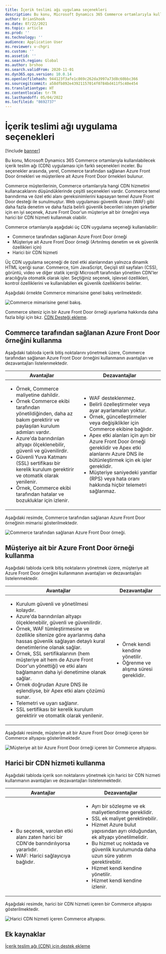 ```yaml
---
title: İçerik teslimi ağı uygulama seçenekleri
description: Bu konu, Microsoft Dynamics 365 Commerce ortamlarıyla kullanılabilecek içerik teslim ağı (CDN) uygulaması için farklı seçenekleri inceler. Bu seçenekler arasında, yerel, Commerce tarafından sağlanan Azure Front Door örnekleri ve müşterilere ait Azure Front Door örnekleri bulunur.
author: BrianShook
ms.date: 07/22/2021
ms.topic: article
ms.prod: ''
ms.technology: ''
audience: Application User
ms.reviewer: v-chgri
ms.custom: ''
ms.assetid: ''
ms.search.region: Global
ms.author: brshoo
ms.search.validFrom: 2020-11-01
ms.dyn365.ops.version: 10.0.14
ms.openlocfilehash: 944123f3afe1c869c262da3997a73d8c60bbc366
ms.sourcegitcommit: a58dfb892e43921157014f0784bd411f5c40e454
ms.translationtype: HT
ms.contentlocale: tr-TR
ms.lasthandoff: 05/04/2022
ms.locfileid: "8692737"
---
```

# <a name="content-delivery-network-implementation-options"></a>İçerik teslimi ağı uygulama seçenekleri

[!include [banner](includes/banner.md)]

Bu konu, Microsoft Dynamics 365 Commerce ortamlarıyla kullanılabilecek içerik teslim ağı (CDN) uygulaması için farklı seçenekleri inceler. Bu seçenekler arasında, yerel, Commerce tarafından sağlanan Azure Front Door örnekleri ve müşterilere ait Azure Front Door örnekleri bulunur.

Commerce müşterilerinin, Commerce ortamlarıyla hangi CDN hizmetini kullanacaklarını düşündüklerinde çeşitli seçenekleri vardır. Commerce temel barındırma ve özel etki alanı gereksinimlerini kapsayan temel Azure Front Door desteği ile sunulmuştur. Web uygulaması güvenlik duvarı (WAF) gibi daha fazla denetim ve daha fazla belirli güvenlik becerileri isteyen şirketler için en iyi seçenek, Azure Front Door'un müşteriye ait bir örneğini veya harici bir CDN hizmeti kullanmak olabilir.

Commerce ortamlarıyla aşağıdaki üç CDN uygulama seçeneği kullanılabilir:

- Commerce tarafından sağlanan Azure Front Door örneği
- Müşteriye ait Azure Front Door örneği (Artırılmış denetim ve ek güvenlik özellikleri için)
- Harici bir CDN hizmeti

Üç CDN uygulama seçeneği de özel etki alanlarından yalnızca dinamik HTML içeriği sunar. Commerce, tüm JavaScript, Geçişli stil sayfaları (CSS), görüntü, video ve diğer statik içeriği Microsoft tarafından yönetilen CDN'ler aracılığıyla otomatik olarak işler. Seçtiğiniz seçenek, işlevsel özellikleri, kontrol özelliklerini ve kullanılabilen ek güvenlik özelliklerini belirler.

Aşağıdaki örnekte Commerce mimarisine genel bakış verilmektedir.

![Commerce mimarisine genel bakış.](media/Commerce_CDN-Option_ComparisonModels.png)

Commerce siteniz için bir Azure Front Door örneği ayarlama hakkında daha fazla bilgi için bkz. [CDN Desteği ekleme](add-cdn-support.md).

## <a name="use-the-commerce-provided-azure-front-door-instance"></a>Commerce tarafından sağlanan Azure Front Door örneğini kullanma

Aşağıdaki tabloda içerik bitiş noktalarını yönetmek üzere, Commerce tarafından sağlanan Azure Front Door örneğini kullanmanın avantajları ve dezavantajları listelenmektedir.

| Avantajlar | Dezavantajlar |
|------|------|
| <ul><li>Örnek, Commerce maliyetine dahildir.</li><li>Örnek Commerce ekibi tarafından yönetildiğinden, daha az bakım gerektirir ve paylaşılan kurulum adımları vardır.</li><li>Azure'da barındırılan altyapı ölçeklenebilir, güvenli ve güvenilirdir.</li><li>Güvenli Yuva Katmanı (SSL) sertifikası bir kerelik kurulum gerektirir ve otomatik olarak yenilenir.</li><li>Örnek, Commerce ekibi tarafından hatalar ve bozukluklar için izlenir.</li></ul> | <ul><li>WAF desteklenmez.</li><li>Belirli özelleştirmeler veya ayar ayarlamaları yoktur.</li><li>Örnek, güncelleştirmeler veya değişiklikler için Commerce ekibine bağlıdır.</li><li>Apex etki alanları için ayrı bir Azure Front Door örneği gereklidir ve Apex etki alanlarını Azure DNS ile bütünleştirmek için ek işler gereklidir.</li><li>Müşteriye saniyedeki yanıtlar (RPS) veya hata oranı hakkında hiçbir telemetri sağlanmaz.</li></ul> |

Aşağıdaki resimde, Commerce tarafından sağlanan Azure Front Door örneğinin mimarisi gösterilmektedir.

![Commerce tarafından sağlanan Azure Front Door örneği.](media/Commerce_CDN-Option_CommerceFrontDoor.png)

## <a name="use-a-customer-owned-azure-front-door-instance"></a>Müşteriye ait bir Azure Front Door örneği kullanma

Aşağıdaki tabloda içerik bitiş noktalarını yönetmek üzere, müşteriye ait Azure Front Door örneğini kullanmanın avantajları ve dezavantajları listelenmektedir.

| Avantajlar | Dezavantajlar |
|------|------|
| <ul><li>Kurulum güvenli ve yönetilmesi kolaydır.</li><li>Azure'da barındırılan altyapı ölçeklenebilir, güvenli ve güvenilirdir.</li><li>Örnek, WAF tümleştirmesine ve özellikle sitenize göre ayarlanmış daha hassas güvenlik sağlayan detaylı kural denetimlerine olanak sağlar.</li><li>Örnek, SSL sertifikalarının (hem müşteriye ait hem de Azure Front Door'un yönettiği) ve etki alanı bağlamanın daha iyi denetimine olanak sağlar.</li><li>Örnek doğrudan Azure DNS ile eşlendiyse, bir Apex etki alanı çözümü sunar.</li><li>Telemetri ve uyarı sağlanır.</li><li>SSL sertifikası bir kerelik kurulum gerektirir ve otomatik olarak yenilenir.</li></ul> | <ul><li>Örnek kendi kendine yönetilir.</li><li>Öğrenme ve alışma süresi gereklidir.</li></ul> |

Aşağıdaki resimde, müşteriye ait bir Azure Front Door örneği içeren bir Commerce altyapısı gösterilmektedir.

![Müşteriye ait bir Azure Front Door örneği içeren bir Commerce altyapısı.](media/Commerce_CDN-Option_CustomerOwnedAzureFrontDoor.png)

## <a name="use-an-external-cdn-service"></a>Harici bir CDN hizmeti kullanma

Aşağıdaki tabloda içerik son noktalarını yönetmek için harici bir CDN hizmeti kullanmanın avantajları ve dezavantajları listelenmektedir.

| Avantajlar | Dezavantajlar |
|------|------|
| <ul><li>Bu seçenek, varolan etki alanı zaten harici bir CDN'de barındırılıyorsa yararlıdır.</li><li>WAF: Harici sağlayıcıya bağlıdır.</li></ul> | <ul><li>Ayrı bir sözleşme ve ek maliyetlendirme gereklidir.</li><li>SSL ek maliyet gerektirebilir.</li><li>Hizmet Azure bulut yapısından ayrı olduğundan, ek altyapı yönetilmelidir.</li><li>Bu hizmet uç noktada ve güvenlik kurulumunda daha uzun süre yatırım gerektirebilir.</li><li>Hizmet kendi kendine yönetilir.</li><li>Hizmet kendi kendine izlenir.</li></ul> |

Aşağıdaki resimde, harici bir CDN hizmeti içeren bir Commerce altyapısı gösterilmektedir.

![Harici CDN hizmeti içeren Commerce altyapısı.](media/Commerce_CDN-Option_ExternalFrontDoor.png)

## <a name="additional-resources"></a>Ek kaynaklar

[İçerik teslim ağı (CDN) için destek ekleme](add-cdn-support.md)

